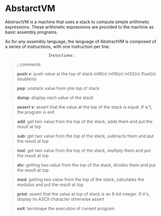 # AbstarctVM

AbstractVM is a machine that uses a stack to compute simple arithmetic expressions.
These arithmetic expressions are provided to the machine as basic assembly programs.

As for any assembly language, the language of AbstractVM is composed of a series of
instructions, with one instruction per line.

						Instuctions:

> <b> ; </b> comments

> <b>push <i>v</i></b>: push value at the top of stack
	int8(n)
	int16(n)
	int32(n)
	float(n)
	double(n)

> <b>pop</b>: unstack value from yhe top of stack

> <b>dump</b>: display each value of the stack

> <b>assert <i>v</i></b>: assert that the value at the top of the stack is equal. If is't, the program is exit

> <b>add</b>: get two value from the top of the stack, adds them and put the result at top

> <b>sub</b>: get two value from the top of the stack, subtracts them and put the result at top

> <b>mul</b>:  get two value from the top of the stack, multiply them and put the result at top

> <b>div</b>: getting two value from the top of the stack, divides them and put the result at top

> <b>mod</b>: getting two value from the top of the stack, calculates the modulus and put the result at top

> <b>print</b>: assert that the value at top of stack is an 8-bit integer. If it's, display its ASCII character otherwise assert

> <b>exit</b>: terminaye the execution of current program


